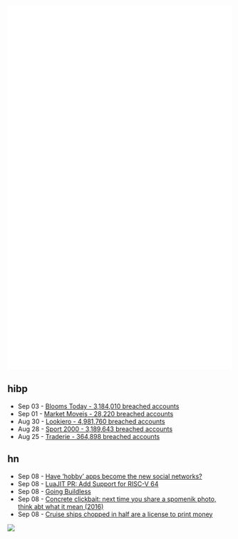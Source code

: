 ![Metrics](https://raw.githubusercontent.com/phixion/phixion/master/metrics.svg)

## hibp

<!--
for https://github.com/phixion/phixion/blob/main/.github/workflows/feeds.yml
-->
<!--START_SECTION:haveibeenpwnd-->
- Sep 03 - [Blooms Today - 3,184,010 breached accounts](https://haveibeenpwned.com/PwnedWebsites#BloomsToday)
- Sep 01 - [Market Moveis - 28,220 breached accounts](https://haveibeenpwned.com/PwnedWebsites#MarketMoveis)
- Aug 30 - [Lookiero - 4,981,760 breached accounts](https://haveibeenpwned.com/PwnedWebsites#Lookiero)
- Aug 28 - [Sport 2000 - 3,189,643 breached accounts](https://haveibeenpwned.com/PwnedWebsites#Sport2000)
- Aug 25 - [Traderie - 364,898 breached accounts](https://haveibeenpwned.com/PwnedWebsites#Traderie)
<!--END_SECTION:haveibeenpwnd-->

## hn

<!--
for https://github.com/phixion/phixion/blob/main/.github/workflows/feeds.yml
-->
<!--START_SECTION:hn-->
- Sep 08 - [Have ‘hobby’ apps become the new social networks?](https://www.theguardian.com/technology/article/2024/sep/08/goodbye-tinder-hello-strava-have-hobby-apps-become-the-new-social-networks)
- Sep 08 - [LuaJIT PR: Add Support for RISC-V 64](https://github.com/LuaJIT/LuaJIT/pull/1267)
- Sep 08 - [Going Buildless](https://mxb.dev/blog/buildless/)
- Sep 08 - [Concrete clickbait: next time you share a spomenik photo, think abt what it mean (2016)](https://www.new-east-archive.org/articles/show/7269/spomenik-yugoslav-monument-owen-hatherley)
- Sep 08 - [Cruise ships chopped in half are a license to print money](https://newatlas.com/marine/how-to-stretch-cruise-ship/)
<!--END_SECTION:hn-->

<!--
for https://yhype.me
-->
![](https://hit.yhype.me/github/profile?user_id=13013670)
